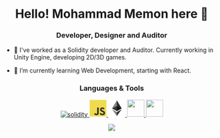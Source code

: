 <h1 align="center">Hello! Mohammad Memon here 👋</h1>
<h3 align="center">Developer, Designer and Auditor</h3>

- 🔭 I've worked as a Solidity developer and Auditor. Currently working in Unity Engine, developing 2D/3D games.

- 🌱 I’m currently learning Web Development, starting with React.

<h3 align="center">Languages & Tools</h3>

<p align="center">  
  <a href="https://docs.soliditylang.org/en/v0.8.10/" target="_blank"> 
    <img src="https://raw.githubusercontent.com/ethereum/solidity/develop/docs/logo.svg" alt="solidity" width="40" height="40"/> 
  </a> 
  <a href="https://developer.mozilla.org/en-US/docs/Web/JavaScript" target="_blank"> 
    <img src="https://raw.githubusercontent.com/devicons/devicon/master/icons/javascript/javascript-original.svg" alt="javascript" width="40" height="40"/> 
  </a> 
  <a href="https://ethereum.org/en/developers/docs/" target="_blank"> 
    <img src="https://raw.githubusercontent.com/ethereum/ethereum-org/master/dist/images/logos/ETHEREUM-ICON_Black.png" alt="ethereum" width="40" height="40"/> 
  </a> 
  <a href="https://unity.com/" target="_blank"> 
    <img src="https://cdn.jsdelivr.net/gh/devicons/devicon/icons/unity/unity-original.svg" width="40" height="40"/> 
  </a>  
  <a href="https://www.java.com/en/" target="_blank"> 
    <img src="https://cdn.jsdelivr.net/gh/devicons/devicon/icons/java/java-original.svg" width="40" height="40"/> 
  </a>  
</p>

<p align= "center">
  <img height= "150" src="https://github-readme-stats.vercel.app/api/top-langs/?username=Knight-RydeR&theme=react&layout=compact" />
</p>

<!--
**Knight-RydeR/Knight-RydeR** is a ✨ _special_ ✨ repository because its `README.md` (this file) appears on your GitHub profile.

Here are some ideas to get you started:

- 🔭 I’m currently working on ...
- 🌱 I’m currently learning ...
- 👯 I’m looking to collaborate on ...
- 🤔 I’m looking for help with ...
- 💬 Ask me about ...
- 📫 How to reach me: ...
- 😄 Pronouns: ...
- ⚡ Fun fact: ...
-->
